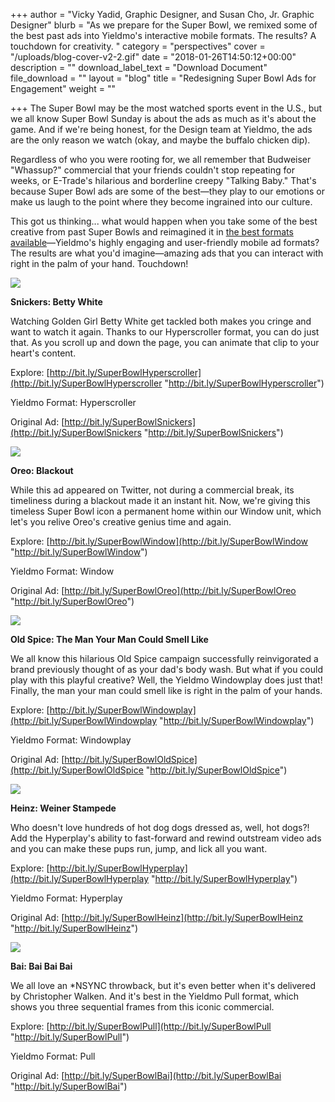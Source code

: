 +++
author = "Vicky Yadid, Graphic Designer, and Susan Cho, Jr. Graphic Designer"
blurb = "As we prepare for the Super Bowl, we remixed some of the best past ads into Yieldmo's interactive mobile formats. The results? A touchdown for creativity. "
category = "perspectives"
cover = "/uploads/blog-cover-v2-2.gif"
date = "2018-01-26T14:50:12+00:00"
description = ""
download_label_text = "Download Document"
file_download = ""
layout = "blog"
title = "Redesigning Super Bowl Ads for Engagement"
weight = ""

+++
The Super Bowl may be the most watched sports event in the U.S., but we all know Super Bowl Sunday is about the ads as much as it's about the game. And if we're being honest, for the Design team at Yieldmo, the ads are the only reason we watch (okay, and maybe the buffalo chicken dip).

Regardless of who you were rooting for, we all remember that Budweiser "Whassup?" commercial that your friends couldn't stop repeating for weeks, or E-Trade's hilarious and borderline creepy "Talking Baby." That's because Super Bowl ads are some of the best—they play to our emotions or make us laugh to the point where they become ingrained into our culture.

This got us thinking... what would happen when you take some of the best creative from past Super Bowls and reimagined it in [the best formats available](https://www.yieldmo.com/resources/blog/study--66--of-consumers-want-better-designed-mobile-ad-formats--and-your-brand-should-too-/ "66% of Consumers Want Better-Designed Mobile Ad Formats")—Yieldmo's highly engaging and user-friendly mobile ad formats? The results are what you'd imagine—amazing ads that you can interact with right in the palm of your hand. Touchdown!

![](/uploads/Hyperscroller-1.gif)

**Snickers: Betty White**

Watching Golden Girl Betty White get tackled both makes you cringe and want to watch it again. Thanks to our Hyperscroller format, you can do just that. As you scroll up and down the page, you can animate that clip to your heart's content.

Explore: [http://bit.ly/SuperBowlHyperscroller](http://bit.ly/SuperBowlHyperscroller "http://bit.ly/SuperBowlHyperscroller")

Yieldmo Format: Hyperscroller

Original Ad: [http://bit.ly/SuperBowlSnickers](http://bit.ly/SuperBowlSnickers "http://bit.ly/SuperBowlSnickers")

![](/uploads/Window.gif)

**Oreo: Blackout**

While this ad appeared on Twitter, not during a commercial break, its timeliness during a blackout made it an instant hit. Now, we're giving this timeless Super Bowl icon a permanent home within our Window unit, which let's you relive Oreo's creative genius time and again.

Explore: [http://bit.ly/SuperBowlWindow](http://bit.ly/SuperBowlWindow "http://bit.ly/SuperBowlWindow")

Yieldmo Format: Window

Original Ad: [http://bit.ly/SuperBowlOreo](http://bit.ly/SuperBowlOreo "http://bit.ly/SuperBowlOreo")

![](/uploads/Windowplay.gif)

**Old Spice: The Man Your Man Could Smell Like**

We all know this hilarious Old Spice campaign successfully reinvigorated a brand previously thought of as your dad's body wash. But what if you could play with this playful creative? Well, the Yieldmo Windowplay does just that! Finally, the man your man could smell like is right in the palm of your hands.

Explore: [http://bit.ly/SuperBowlWindowplay](http://bit.ly/SuperBowlWindowplay "http://bit.ly/SuperBowlWindowplay")

Yieldmo Format: Windowplay

Original Ad: [http://bit.ly/SuperBowlOldSpice](http://bit.ly/SuperBowlOldSpice "http://bit.ly/SuperBowlOldSpice")

![](/uploads/Hyperplay.gif)

**Heinz: Weiner Stampede**

Who doesn't love hundreds of hot dog dogs dressed as, well, hot dogs?! Add the Hyperplay's ability to fast-forward and rewind outstream video ads and you can make these pups run, jump, and lick all you want.

Explore: [http://bit.ly/SuperBowlHyperplay](http://bit.ly/SuperBowlHyperplay "http://bit.ly/SuperBowlHyperplay")

Yieldmo Format: Hyperplay

Original Ad: [http://bit.ly/SuperBowlHeinz](http://bit.ly/SuperBowlHeinz "http://bit.ly/SuperBowlHeinz")

![](/uploads/Pull-1.gif)

**Bai: Bai Bai Bai**

We all love an \*NSYNC throwback, but it's even better when it's delivered by Christopher Walken. And it's best in the Yieldmo Pull format, which shows you three sequential frames from this iconic commercial.

Explore: [http://bit.ly/SuperBowlPull](http://bit.ly/SuperBowlPull "http://bit.ly/SuperBowlPull")

Yieldmo Format: Pull

Original Ad: [http://bit.ly/SuperBowlBai](http://bit.ly/SuperBowlBai "http://bit.ly/SuperBowlBai")